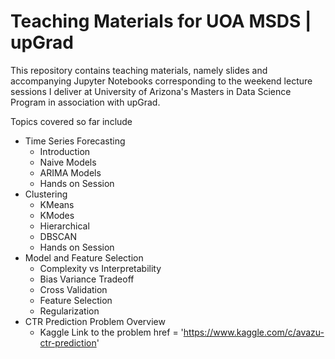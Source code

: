 # Teaching Materials for UOA MSDS | upGrad


This repository contains teaching materials, namely slides and accompanying Jupyter Notebooks corresponding to the weekend lecture sessions I deliver at University of Arizona's Masters in Data Science Program in association with upGrad. 

Topics covered so far include 

* Time Series Forecasting 
  * Introduction
  * Naive Models
  * ARIMA Models
  * Hands on Session
* Clustering
  * KMeans
  * KModes
  * Hierarchical 
  * DBSCAN
  * Hands on Session
* Model and Feature Selection
  * Complexity vs Interpretability
  * Bias Variance Tradeoff
  * Cross Validation
  * Feature Selection
  * Regularization
* CTR Prediction Problem Overview
  * <a> Kaggle Link to the problem href = 'https://www.kaggle.com/c/avazu-ctr-prediction' </a>
